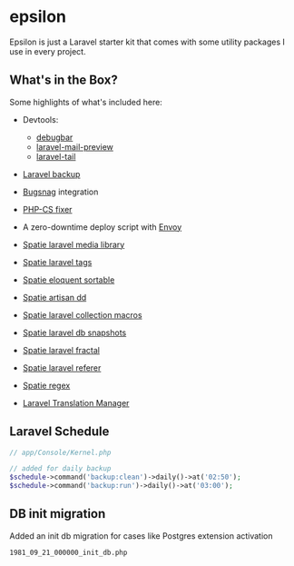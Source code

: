 # epsilon
Epsilon is just a Laravel starter kit that comes with some utility packages I use in every project.

## What's in the Box?

Some highlights of what's included here:

- Devtools: 
  - [debugbar](https://github.com/barryvdh/laravel-debugbar)
  - [laravel-mail-preview](https://github.com/themsaid/laravel-mail-preview)
  - [laravel-tail](https://github.com/spatie/laravel-tail)
  
- [Laravel backup](https://docs.spatie.be/laravel-backup/v6/installation-and-setup)
- [Bugsnag](https://docs.bugsnag.com/platforms/php/laravel/) integration
- [PHP-CS fixer](https://github.com/FriendsOfPHP/PHP-CS-Fixer)
- A zero-downtime deploy script with [Envoy](https://laravel.com/docs/5.8/envoy)
- [Spatie laravel media library](https://docs.spatie.be/laravel-medialibrary)
- [Spatie laravel tags](https://docs.spatie.be/laravel-tags/)
- [Spatie eloquent sortable](https://github.com/spatie/eloquent-sortable)
- [Spatie artisan dd](https://github.com/spatie/laravel-artisan-dd)
- [Spatie laravel collection macros](https://github.com/spatie/laravel-collection-macros)
- [Spatie laravel db snapshots](https://github.com/spatie/laravel-db-snapshots)
- [Spatie laravel fractal](https://github.com/spatie/laravel-fractal)
- [Spatie laravel referer](https://github.com/spatie/laravel-referer)
- [Spatie regex](https://github.com/spatie/regex)
- [Laravel Translation Manager](https://github.com/barryvdh/laravel-translation-manager)

## Laravel Schedule

```php
// app/Console/Kernel.php

// added for daily backup
$schedule->command('backup:clean')->daily()->at('02:50');
$schedule->command('backup:run')->daily()->at('03:00');
```

## DB init migration

Added an init db migration for cases like Postgres extension activation

```
1981_09_21_000000_init_db.php
```